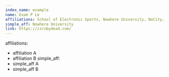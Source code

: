 ```yaml
---
index_name: example
name: Exam P Le
affiliations: School of Electronic Sports, Nowhere University, NoCity, NoCountry
simple_aff: Nowhere University
link: https://isrubydead.com/
---
```

affiliations:
- affiliation A
- affiliation B
simple_aff:
- simple_aff A
- simple_aff B